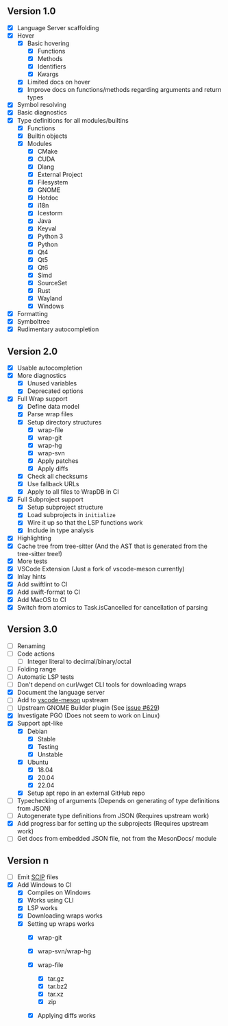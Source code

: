 ## Version 1.0
- [x] Language Server scaffolding
- [x] Hover
  - [x] Basic hovering
    - [x] Functions
    - [x] Methods
    - [x] Identifiers
    - [x] Kwargs
  - [x] Limited docs on hover
  - [x] Improve docs on functions/methods regarding arguments and return types
- [x] Symbol resolving
- [x] Basic diagnostics
- [x] Type definitions for all modules/builtins
  - [x] Functions
  - [x] Builtin objects
  - [x] Modules
    - [x] CMake
    - [x] CUDA
    - [x] Dlang
    - [x] External Project
    - [x] Filesystem
    - [x] GNOME
    - [x] Hotdoc
    - [x] i18n
    - [x] Icestorm
    - [x] Java
    - [x] Keyval
    - [x] Python 3
    - [x] Python
    - [x] Qt4
    - [x] Qt5
    - [x] Qt6
    - [x] Simd
    - [x] SourceSet
    - [x] Rust
    - [x] Wayland
    - [x] Windows
- [x] Formatting
- [x] Symboltree
- [x] Rudimentary autocompletion
## Version 2.0
- [x] Usable autocompletion
- [x] More diagnostics
  - [x] Unused variables
  - [x] Deprecated options
- [x] Full Wrap support
  - [x] Define data model
  - [x] Parse wrap files
  - [x] Setup directory structures
    - [x] wrap-file
    - [x] wrap-git
    - [x] wrap-hg
    - [x] wrap-svn
    - [x] Apply patches
    - [x] Apply diffs
  - [x] Check all checksums
  - [x] Use fallback URLs
  - [x] Apply to all files to WrapDB in CI
- [x] Full Subproject support
  - [x] Setup subproject structure
  - [x] Load subprojects in `initialize`
  - [x] Wire it up so that the LSP functions work
  - [x] Include in type analysis
- [x] Highlighting
- [x] Cache tree from tree-sitter (And the AST that is generated from the tree-sitter tree!)
- [x] More tests
- [x] VSCode Extension (Just a fork of vscode-meson currently)
- [x] Inlay hints
- [x] Add swiftlint to CI
- [x] Add swift-format to CI
- [x] Add MacOS to CI
- [x] Switch from atomics to Task.isCancelled for cancellation of parsing
## Version 3.0
- [ ] Renaming
- [ ] Code actions
  - [ ] Integer literal to decimal/binary/octal
- [ ] Folding range
- [ ] Automatic LSP tests
- [ ] Don't depend on curl/wget CLI tools for downloading wraps
- [x] Document the language server
- [ ] Add to [vscode-meson](https://github.com/mesonbuild/vscode-meson/pull/123) upstream
- [ ] Upstream GNOME Builder plugin (See [issue #629](https://gitlab.gnome.org/GNOME/gnome-builder/-/issues/629))
- [x] Investigate PGO (Does not seem to work on Linux)
- [x] Support apt-like
  - [x] Debian
    - [x] Stable
    - [x] Testing
    - [x] Unstable
  - [x] Ubuntu
    - [x] 18.04
    - [x] 20.04
    - [x] 22.04
  - [x] Setup apt repo in an external GitHub repo
- [ ] Typechecking of arguments (Depends on generating of type definitions from JSON)
- [ ] Autogenerate type definitions from JSON (Requires upstream work)
- [x] Add progress bar for setting up the subprojects (Requires upstream work)
- [ ] Get docs from embedded JSON file, not from the MesonDocs/ module
## Version n
- [ ] Emit [SCIP](https://github.com/sourcegraph/scip) files
- [x] Add Windows to CI
  - [x] Compiles on Windows
  - [x] Works using CLI
  - [x] LSP works
  - [x] Downloading wraps works
  - [x] Setting up wraps works
    - [x] wrap-git
    - [x] wrap-svn/wrap-hg
    - [x] wrap-file
      - [x] tar.gz
      - [x] tar.bz2
      - [x] tar.xz
      - [x] zip
    - [x] Applying diffs works

